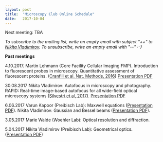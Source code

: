 ```yaml
---
layout: post
title:  "Microscopy Club Online Schedule"
date:   2017-10-04    
---
```

Next meeting: TBA 

*To subscribe to the mailing list, write an empty email with subject "++" to [Nikita Vladimirov](mailto:nikita.vladimirov@mdc-berlin.de). To unsubscribe, write an empty email with "--" :-)*

**Past meetings**

4.10.2017. Martin Lehmann (Core Facility Cellular Imaging FMP). Introduction to fluorescent probes in microscopy. Quantitative assessment of fluorescent proteins. ([Cranfill et al. Nat. Methods, 2016](http://www.nature.com/nmeth/journal/v13/n7/full/nmeth.3891.html)) [Presentation PDF](/assets/mClub-Lehmann-2017Oct-Fluorescent_proteins.pdf)

30.08.2017 Nikita Vladimirov: Autofocus in microscopy and photography. RAPID: Real-time image-based autofocus for all wide-field optical microscopy systems ([Silvestri et al, 2017](https://www.biorxiv.org/content/early/2017/07/31/170555)). [Presentation PDF](/assets/mClub-Vladimirov-2017August-Autofocus.pdf)

6.06.2017 Varun Kapoor (Preibisch Lab): Maxwell equations ([Presentation PDF](/assets/mClub-Kapoor-2017June-Maxwell.pdf)). 
Nikita Vladimirov: Gaussian and Bessel beams ([Presentation PDF](/assets/mClub-Vladimirov-2017June2017-GaussianBeams.pdf)).

3.05.2017 Marie Walde (Woehler Lab):  Optical resolution and diffraction.

5.04.2017 Nikita Vladimirov (Preibisch Lab): Geometrical optics. ([Presentation PDF](/assets/mClub-Vladimirov-2017April.pdf))
